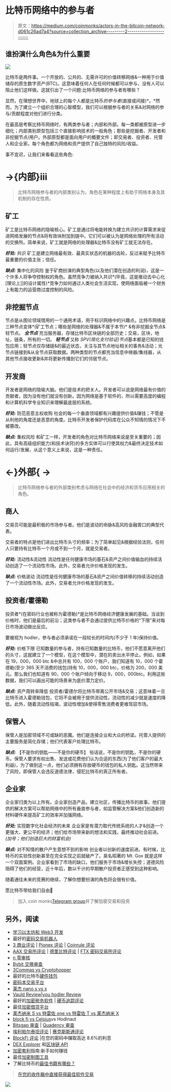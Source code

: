 # 比特币网络中的参与者

> 原文：<https://medium.com/coinmonks/actors-in-the-bitcoin-network-d061c26ad7a4?source=collection_archive---------2----------------------->

## 谁扮演什么角色&为什么重要

![](img/ce11d402c3983f0c249dbccf0e928cc7.png)

比特币是两件事。一个开放的、公共的、无需许可的价值转移网络&一种用于价值储存的原生数字资产(BTC)。这意味着任何人在任何时候都可以参与，没有人可以阻止他们这样做。这就引出了一个问题:比特币网络的参与者有哪些？

显然，在理想世界中，地球上的每个人都是比特币*的参与者*(直接或间接)*。*然而，为了建立一个组织合理的心智模型，我们可以根据参与者的关系&对网络的参与/贡献程度对他们进行分类。

在最高层考察比特币网络时，有两类参与者；内部和外部。每一类都被原型进一步细化；内部类别原型包括三个直接影响技术的一般角色；那些是挖掘者、开发者和非挖掘节点/用户。外部原型都是面向用户的概要文件；即交易者、投资者、托管人和企业家。每个角色都为网络和资产提供了自己独特的风险/收益。

事不宜迟，让我们来看看这些角色:

# →{内部}ⅲ

> 比特币网络参与者的内部类别认为，角色在某种程度上有助于网络本身及其机制的存在性质。

## 矿工

矿工是比特币网络的隐喻核心。矿工是通过将电能转换为建立共识的计算需求来促进网络发展的节点&将有效块附加到链中。它们可以被认为是网络处理的所有活动的交换所。简单来说，矿工就是网络的处理器&比特币没有矿工就无法存在。

***好处:*** 共识
矿工是建立网络最有效、最真实状态的机器的齿轮，反过来赋予比特币最重要的价值主张；信任。

***缺点:*** 集中化的风险
鉴于矿商扮演的典型角色(以及他们潜在创造的利润)，这是一个许多人将争夺控制权的角色。虽然竞争力被纳入共识*(毕竟，这是推动去中心化[理论上]]的设计属性)*竞争力如何通过人类社会生活实现，使网络面临被一个财务上有能力的运营商过度控制的风险。

## 非挖掘节点

节点是从图论领域借用的一个通用术语，用于标识网络中的兴趣点。比特币网络是三种节点变体*(矿工节点；哪些是网络的处理器&不属于本节)* &有非挖掘全节点&轻节点。 ***全节点*** 充当服务器，存储比特币区块链的全部历史；交易，区块，地址，链条，所有的一切。 ***轻节点*** 又称 *SPV(简化支付验证)节点*基本都是已知的钱包应用；轻节点仅存储链&的最近状态，关注与其节点地址相关的事务&活动；光节点链接到&从全节点获取数据。两种类型的节点都充当信息中继器/集线器，从其他节点接收更新&并将更新传播到它们的邻居节点。

## 开发商

开发者是网络的隐喻大脑。他们是技术的把关人。开发者可以说是网络最有价值的贡献者，因为没有他们就没有创新。因为网络是基于软件的，所以需要高度的编程和计算机科学专业知识来理解最底层的系统。

***好处:*** 防范恶意主权收购
社会的每一个垂直领域都有兴趣提供价值&赚钱；不管是从利他的角度还是恶意的角度。比特币开发者保护代码库在公众不知情的情况下不被篡改。

***缺点:*** 集权风险
和矿工一样，开发者的角色对比特币网络来说是至关重要的；因此，具有高级组织能力(和技术诀窍)的多方实体可以行使其权力&最终决定技术如何运行/发展，从这个意义上来说，这是一种责任。

# ←}外部{ →

> 比特币网络参与者的外部类别考虑与网络在社会中的经济和货币应用相关的角色。

## 商人

交易员可能是最积极的市场参与者。他们是波动的命脉&高风险金融胃口的典型代表。

交易者的特点是他们进出比特币头寸的频率；为了简单起见&根据经验法则，任何人只要持有比特币一个月或不到一个月，就是交易者。

***好处:*** 流动性&流动性
流动性是任何健康市场的基石&资产之间价值输血的持续活动创造了一个流动性市场。此外，交易者允许价格发现的发生。

***缺点:*** 价格波动
流动性是任何健康市场的基石&资产之间价值转移的持续活动创造了一个流动性市场。此外，交易者允许价格发现的发生。

## 投资者/霍德勒

投资者*(在密码行业也被称为霍德勒)*是比特币网络经济健康发展的基础。当谈到价格时，他们是最后的前沿；这类参与者不会通过提供比特币价格的“下限”来对每日市场波动做出反应。

要被视为 hodler，参与者必须承诺在一段较长的时间内(不少于 1 年)保持价值。

***好处:*** 价格下限
已知数量的参与者，持有已知数量的比特币，他们不愿意离开他们的头寸，这就建立了一个模型，在这个模型中，潜在的卖出水平停止。例如，如果在 19，000，000 btc &中总共有 100，000 个账户，我们知道有 10，000 个霍德勒(至少 365 天不消费的钱包)持有 10，000，000 btc，价格为 200，000 美元。那么我们也知道有 90，000 个账户倾向于移动 9，000，000btc。利用这些数据，我们可以画出可能的场景来为底价潜力定价。

***缺点:*** 资产周转率降低
投资者/霍德尔将比特币带离公开市场&交易；这意味着一旦比特币进入霍德勒钱包，它将不会被用于提供流动性。流动性的减少就是速度的降低。此外，随着流动性枯竭，波动性增加&使得零售消费者更难驾驭市场。

## 保管人

保管人是加密领域不可或缺的恶魔。他们是连接企业和大众的桥梁。托管人提供的主要服务是简化存储；他们代表客户处理比特币。

***缺点:*** 【不是你的钥匙——不是你的硬币】
俗话说，不是你的钥匙，不是你的硬币。保管人要求有权出售、发送或花费他们认为合适的东西(为了他们客户的最大利益)，为了做到这一点，他们必须拥有存放硬币的钱包的私人钥匙。这当然带来了风险，即保管人会违反道德法律，侵犯比特币的真正所有者。

## 企业家

企业家归类为以上所有。企业家创造产品，建立社区，传播比特币的故事。他们提供的解决方案可以帮助网络中的所有垂直参与者，如监管解决方案&他们创造新的材料硬件来提高矿工的效率并加强网络。

***好处:*** 实现数字化社会经济的未来
企业家是有潜力取代传统系统的人才&创造一个更强大、更公平的经济；他们给市场带来新的想法和实践，最终推动社会前进。*(加号；他们创造巨大的财富机会)*

***缺点:*** 对不知情的散户产生意想不到的影响
创业者以创新的速度前进。有时候，比特币的实验性创新甚至在完全实现之前就破产了。臭名昭著的 Mt. Gox 就是这样一个双面案例。企业家看到了市场的缺口，他们服务于市场&增长失控；道德风险阻碍了他们的经营，近十年后，数以千计的早期散户投资者正感受到这种影响。

随着通往未来的竞赛的继续，了解你想要扮演的角色将会很有价值。

愿比特币带给我们自由🥂

> 加入 coin monks[Telegram group](https://t.me/joinchat/EPmjKpNYwRMsBI4p)并了解加密交易和投资

## 另外，阅读

*   [学习以太坊和 Web3 开发](http://blog.coincodecap.com/go/learn)
*   最好的[密码交易机器人](/coinmonks/crypto-trading-bot-c2ffce8acb2a)
*   [3 商业评论](/coinmonks/3commas-review-an-excellent-crypto-trading-bot-2020-1313a58bec92) | [Pionex 评论](/coinmonks/pionex-review-exchange-with-crypto-trading-bot-1e459d0191ea) | [Coinrule 评论](https://blog.coincodecap.com/coinrule-review-a-perfect-trading-bot)
*   [AAX 交易所评论](/coinmonks/aax-exchange-review-2021-67c5ea09330c) | [德里比特评论](/coinmonks/deribit-review-options-fees-apis-and-testnet-2ca16c4bbdb2) | [FTX 密码交易所评论](/coinmonks/ftx-crypto-exchange-review-53664ac1198f)
*   [n 零审核](/coinmonks/ngrave-zero-review-c465cf8307fc)
*   [Bybit 交换审查](/coinmonks/bybit-exchange-review-dbd570019b71)
*   [3Commas vs Cryptohopper](/coinmonks/3commas-vs-pionex-vs-cryptohopper-best-crypto-bot-6a98d2baa203)
*   最好的比特币[硬件钱包](/coinmonks/the-best-cryptocurrency-hardware-wallets-of-2020-e28b1c124069?source=friends_link&sk=324dd9ff8556ab578d71e7ad7658ad7c)
*   [密码本交易平台](/coinmonks/top-10-crypto-copy-trading-platforms-for-beginners-d0c37c7d698c)
*   [莱杰 nano s vs x](https://blog.coincodecap.com/ledger-nano-s-vs-x)
*   [Vauld Review](https://blog.coincodecap.com/vauld-review)|[you hodler Review](/coinmonks/youhodler-4-easy-ways-to-make-money-98969b9689f2)
*   最好的[加密税务软件](/coinmonks/best-crypto-tax-tool-for-my-money-72d4b430816b) | [硬币追踪评论](/coinmonks/cointracking-review-a-reliable-cryptocurrency-tax-software-5114e3eb5737)
*   最佳[加密借贷平台](/coinmonks/top-5-crypto-lending-platforms-in-2020-that-you-need-to-know-a1b675cec3fa)
*   [莱杰纳米 S vs 特雷佐 one vs 特雷佐 T vs 莱杰纳米 X](https://blog.coincodecap.com/ledger-nano-s-vs-trezor-one-ledger-nano-x-trezor-t)
*   [block fi vs Celsius](/coinmonks/blockfi-vs-celsius-vs-hodlnaut-8a1cc8c26630)vs Hodlnaut
*   [Bitsgap 审查](/coinmonks/bitsgap-review-a-crypto-trading-bot-that-makes-easy-money-a5d88a336df2) | [Quadency 审查](/coinmonks/quadency-review-a-crypto-trading-automation-platform-3068eaa374e1)
*   [埃利帕尔泰坦评论](/coinmonks/ellipal-titan-review-85e9071dd029) | [赛克斯斯通评论](https://blog.coincodecap.com/secux-stone-hardware-wallet-review)
*   [BlockFi 评论](/coinmonks/blockfi-review-53096053c097) |在您的密码中赚取高达 8.6%的利息
*   [DEX Explorer](https://explorer.bitquery.io/ethereum/dex) 和[区块链 API](https://explorer.bitquery.io/graphql)
*   [加密套利](/coinmonks/crypto-arbitrage-guide-how-to-make-money-as-a-beginner-62bfe5c868f6)指南:新手如何赚钱
*   最佳[加密制图工具](/coinmonks/what-are-the-best-charting-platforms-for-cryptocurrency-trading-85aade584d80)
*   了解比特币的[最佳书籍有哪些？](/coinmonks/what-are-the-best-books-to-learn-bitcoin-409aeb9aff4b)

> [在您的收件箱中直接获得最佳软件交易](/coinmonks/newsletters/coinmonks)

[![](img/160ce73bd06d46c2250251e7d5969f9d.png)](https://medium.com/coinmonks/newsletters/coinmonks)